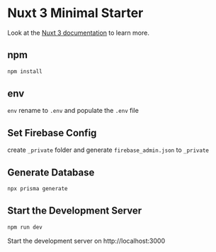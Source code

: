 # Nuxt 3 Minimal Starter

Look at the [Nuxt 3 documentation](https://nuxt.com/docs/getting-started/introduction) to learn more.

## npm
```bash
npm install
```

## env
`env` rename to `.env` and populate the `.env` file

## Set Firebase Config
create `_private` folder and generate `firebase_admin.json` to  `_private`

## Generate Database
```bash
npx prisma generate
```

## Start the Development Server 
```bash
npm run dev
```
Start the development server on http://localhost:3000

